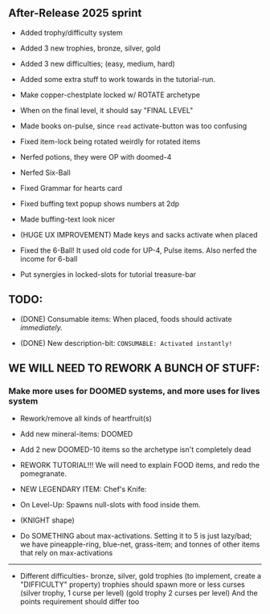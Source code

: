 

## After-Release 2025 sprint


- Added trophy/difficulty system

- Added 3 new trophies, bronze, silver, gold

- Added 3 new difficulties; (easy, medium, hard)

- Added some extra stuff to work towards in the tutorial-run.

- Make copper-chestplate locked w/ ROTATE archetype

- When on the final level, it should say "FINAL LEVEL"

- Made books on-pulse, since `read` activate-button was too confusing

- Fixed item-lock being rotated weirdly for rotated items

- Nerfed potions, they were OP with doomed-4

- Nerfed Six-Ball

- Fixed Grammar for hearts card

- Fixed buffing text popup shows numbers at 2dp

- Made buffing-text look nicer

- (HUGE UX IMPROVEMENT) Made keys and sacks activate when placed 

- Fixed the 6-Ball! It used old code for UP-4, Pulse items. Also nerfed the income for 6-ball

- Put synergies in locked-slots for tutorial treasure-bar




## TODO:

- (DONE) Consumable items: When placed, foods should activate *immediately.*

- (DONE) New description-bit: `CONSUMABLE: Activated instantly!`

## WE WILL NEED TO REWORK A BUNCH OF STUFF:
### Make more uses for DOOMED systems, and more uses for lives system
- Rework/remove all kinds of heartfruit(s)
- Add new mineral-items: DOOMED
- Add 2 new DOOMED-10 items so the archetype isn't completely dead

- REWORK TUTORIAL!!! We will need to explain FOOD items, and redo the pomegranate.

- NEW LEGENDARY ITEM: Chef's Knife:
- On Level-Up: Spawns null-slots with food inside them.
- (KNIGHT shape)


- Do SOMETHING about max-activations. Setting it to 5 is just lazy/bad;
we have pineapple-ring, blue-net, grass-item; and tonnes of other items that rely on max-activations




--------------

- Different difficulties- bronze, silver, gold trophies (to implement, create a "DIFFICULTY" property)
trophies should spawn more or less curses (silver trophy, 1 curse per level) (gold trophy 2 curses per level)
And the points requirement should differ too

